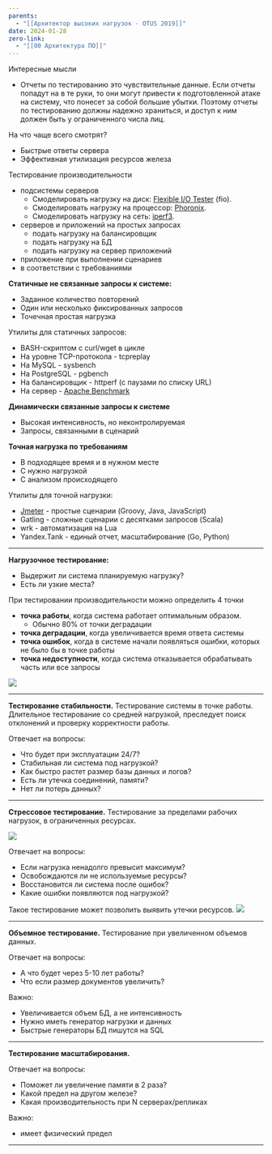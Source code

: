 ```yaml
---
parents:
  - "[[Архитектор высоких нагрузок - OTUS 2019]]"
date: 2024-01-28
zero-link:
  - "[[00 Архитектура ПО]]"
---
```

Интересные мысли
- Отчеты по тестированию это чувствительные данные. Если отчеты попадут на в те руки, то они могут привести к подготовленной атаке на систему, что понесет за собой большие убытки. Поэтому отчеты по тестированию должны надежно храниться, и доступ к ним должен быть у ограниченного числа лиц.

На что чаще всего смотрят?
- Быстрые ответы сервера
- Эффективная утилизация ресурсов железа

Тестирование производительности
- подсистемы серверов
	- Cмоделировать нагрузку на диск: [Flexible I/O Tester](https://github.com/axboe/fio) (fio).
	- Cмоделировать нагрузку на процессор: [Phoronix](https://phoronix-test-suite.com).
	- Cмоделировать нагрузку на сеть: [iperf3](iperf3.md).
- серверов и приложений на простых запросах
	- подать нагрузку на балансировщик
	- подать нагрузку на БД
	- подать нагрузку на сервер приложений
- приложение при выполнении сценариев
- в соответствии с требованиями 

**Статичные не связанные запросы к системе:**
- Заданное количество повторений
- Один или несколько фиксированных запросов
- Точечная простая нагрузка

Утилиты для статичных запросов:
- BASH-скриптом с curl/wget в цикле
- На уровне TCP-протокола - tcpreplay
- На MySQL - sysbench
- На PostgreSQL - pgbench
- На балансировщик - httperf (с паузами по списку URL)
- На сервер - [Apache Benchmark](Apache%20Benchmark.md)

**Динамически связанные запросы к системе**
- Высокая интенсивность, но неконтролируемая
- Запросы, связанными в сценарий

**Точная нагрузка по требованиям**
- В подходящее время и в нужном месте
- С нужно нагрузкой
- С анализом происходящего

Утилиты для точной нагрузки:
- [Jmeter](Jmeter.md) - простые сценарии (Groovy, Java, JavaScript)
- Gatling - сложные сценарии с десятками запросов (Scala)
- wrk - автоматизация на Lua
- Yandex.Tank - единый отчет, масштабирование (Go, Python)

***
**Нагрузочное тестирование:**
- Выдержит ли система планируемую нагрузку?
- Есть ли узкие места?

При тестировании производительности можно определить 4 точки
- **точка работы**, когда система работает оптимальным образом.
	- Обычно 80% от точки деградации
- **точка деградации**, когда увеличивается время ответа системы
- **точка ошибок**, когда в системе начали появляться ошибки, которых не было бы в точке работы
- **точка недоступности**, когда система отказывается обрабатывать часть или все запросы

![](Pasted%20image%2020240128202510.png)

***

**Тестирование стабильности.** Тестирование системы в точке работы. Длительное тестирование со средней нагрузкой, преследует поиск отклонений и проверку корректности работы.

Отвечает на вопросы:
- Что будет при эксплуатации 24/7?
- Стабильная ли система под нагрузкой?
- Как быстро растет размер базы данных и логов?
- Есть ли утечка соединений, памяти?
- Нет ли потерь данных?

***
**Стрессовое тестирование.** Тестирование за пределами рабочих нагрузок, в ограниченных ресурсах.

![](Pasted%20image%2020240128204046.png)

Отвечает на вопросы:
- Если нагрузка ненадолго превысит максимум?
- Освобождаются ли не используемые ресурсы?
- Восстановится ли система после ошибок?
- Какие ошибки появляются под нагрузкой?

Такое тестирование может позволить выявить утечки ресурсов.
![](Pasted%20image%2020240128204149.png)

***

**Объемное тестирование.** Тестирование при увеличенном объемов данных.

Отвечает на вопросы:
- А что будет через 5-10 лет работы?
- Что если размер документов увеличить?

Важно:
- Увеличивается объем БД, а не интенсивность
- Нужно иметь генератор нагрузки и данных
- Быстрые генераторы БД пишутся на SQL

***

**Тестирование масштабирования.**

Отвечает на вопросы:
- Поможет ли увеличение памяти в 2 раза?
- Какой предел на другом железе?
- Какая производительность при N серверах/репликах

Важно:
- имеет физический предел

***
